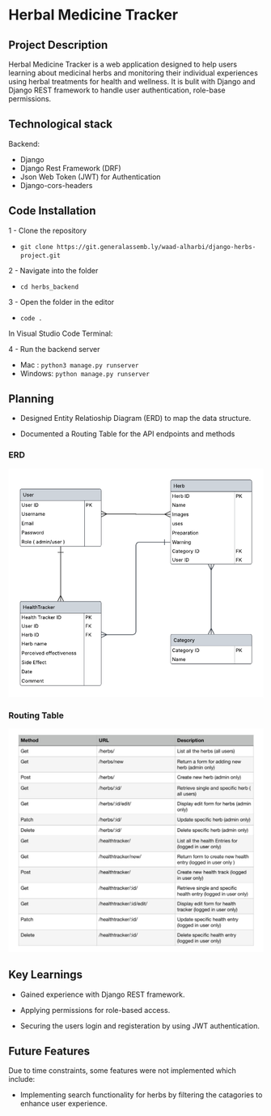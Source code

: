 
# Herbal Medicine Tracker 

## Project Description 
Herbal Medicine Tracker is a  web application designed to help users learning about medicinal herbs and monitoring their individual experiences using herbal treatments for health and wellness. It is bulit with Django and Django REST framework to handle user authentication, role-base permissions.

## Technological stack
Backend:
- Django
- Django Rest Framework (DRF)
- Json Web Token (JWT) for Authentication
- Django-cors-headers

## Code Installation
1 - Clone the repository
- `git clone https://git.generalassemb.ly/waad-alharbi/django-herbs-project.git`

2 - Navigate into the folder
- `cd herbs_backend`

3 - Open the folder in the editor
- `code .`

In Visual Studio Code Terminal:

4 - Run the backend server
- Mac : `python3 manage.py runserver`
- Windows: `python manage.py runserver`

## Planning
- Designed Entity Relatioship Diagram (ERD) to map the data structure.

- Documented a Routing Table for the API endpoints and methods

### ERD
![An image of the project ERD](./README_assets/Entityrelationshipdiagram.png)


### Routing Table
![An image of the project Routing Table](./README_assets/BackendAPI.jpeg)


## Key Learnings
- Gained experience with Django REST framework.

- Applying permissions for role-based access.

- Securing the users login and registeration by using JWT authentication.

## Future Features
Due to time constraints, some features were not implemented which include: 

- Implementing search functionality for herbs by filtering the catagories to enhance user experience.


